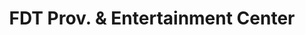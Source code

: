 ---
title: "FDT Prov. & Entertainment Center"
url: /monrovia/fdt-prov-and-entertainment-center/
shop: convenience
---